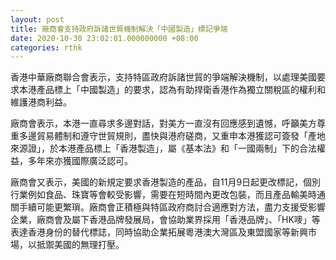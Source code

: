 ```yaml
---
layout: post
title: 廠商會支持政府訴諸世貿機制解決「中國製造」標記爭端
date: 2020-10-30 23:02:01.000000000 +08:00
categories: rthk
---
```


香港中華廠商聯合會表示，支持特區政府訴諸世貿的爭端解決機制，以處理美國要求本港產品標上「中國製造」的要求，認為有助捍衛香港作為獨立關稅區的權利和維護港商利益。

廠商會表示，本港一直尋求多邊對話，對美方一直沒有回應感到遺憾，呼籲美方尊重多邊貿易體制和遵守世貿規則，盡快與港府磋商，又重申本港獲認可簽發「產地來源證」，於本港產品標上「香港製造」，屬《基本法》和「一國兩制」下的合法權益，多年來亦獲國際廣泛認可。

廠商會又表示，美國的新規定要求香港製造的產品，自11月9日起更改標記，個別行業例如食品、珠寶等會較受影響，需要在短時間內更改包裝，而且產品輸美時通關手續可能更繁瑣。廠商會正積極與特區政府商討合適應對方法，盡力支援受影響企業，廠商會及屬下香港品牌發展局，會協助業界採用「香港品牌」、「HK嘜」等表達香港身份的替代標誌，同時協助企業拓展粵港澳大灣區及東盟國家等新興市場，以抵禦美國的無理打壓。
